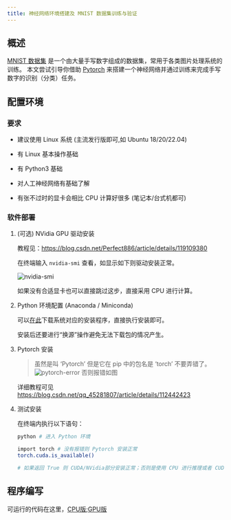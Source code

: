 ```yaml
---
title: 神经网络环境搭建及 MNIST 数据集训练与验证
---
```


## 概述

[MNIST 数据集](https://en.wikipedia.org/wiki/MNIST_database) 是一个由大量手写数字组成的数据集，常用于各类图片处理系统的训练。
本文尝试引导你借助 [Pytorch](https://pytorch.org/) 来搭建一个神经网络并通过训练来完成手写数字的识别（分类）任务。

## 配置环境

### 要求

- 建议使用 Linux 系统 (主流发行版即可,如 Ubuntu 18/20/22.04)

- 有 Linux 基本操作基础

- 有 Python3 基础

- 对人工神经网络有基础了解

- 有张不过时的显卡会相比 CPU 计算好很多 (笔记本/台式机都可)

### 软件部署

1. (可选) NVidia GPU 驱动安装

    教程见：<https://blog.csdn.net/Perfect886/article/details/119109380>

    在终端输入 `nvidia-smi` 查看，如显示如下则驱动安装正常。

    ![nvidia-smi](/./../../../assets/images/neural-network-train-and-vaildate-on-mnist/nvidia-smi.png)

    如果没有合适显卡也可以直接跳过这步，直接采用 CPU 进行计算。

2. Python 环境配置 (Anaconda / Miniconda)

    可以[在此](https://repo.anaconda.com/archive/)下载系统对应的安装程序，直接执行安装即可。

    安装后还要进行“换源”操作避免无法下载包的情况产生。

3. Pytorch 安装

    > 虽然是叫 ‘Pytorch’ 但是它在 pip 中的包名是 ‘torch’ 不要弄错了。
    > ![pytorch-error](/./../../../assets/images/neural-network-train-and-vaildate-on-mnist/pytorch-error.png)
    > 否则报错如图

    详细教程可见 <https://blog.csdn.net/qq_45281807/article/details/112442423>

4. 测试安装

    在终端内执行以下语句：

    ```bash
    python # 进入 Python 环境

    import torch # 没有报错则 Pytorch 安装正常
    torch.cuda.is_available()
    
    # 如果返回 True 则 CUDA/NVidia部分安装正常；否则是使用 CPU 进行推理或者 CUDA 安装失败
    ```

## 程序编写

可运行的代码在这里，[CPU版](/assets/code/neural-network-train-and-vaildate-on-mnist/train_cpu.py);[GPU版](/assets/code/neural-network-train-and-vaildate-on-mnist/train_cpu.py)
